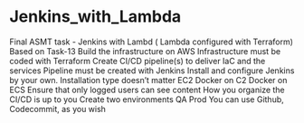 # Jenkins_with_Lambda
Final ASMT task - Jenkins with Lambd ( Lambda configured with Terraform)
Based on Task-13
Build the infrastructure on AWS
Infrastructure must be coded with Terraform
Create CI/CD pipeline(s) to deliver IaC and the services 
Pipeline must be created with Jenkins
 Install and configure Jenkins by your own. Installation type doesn’t matter
  EC2
  Docker on C2
  Docker on ECS
Ensure that only logged users can see content
How you organize the CI/CD is up to you
Create two environments
  QA
  Prod
You can use Github, Codecommit, as you wish

